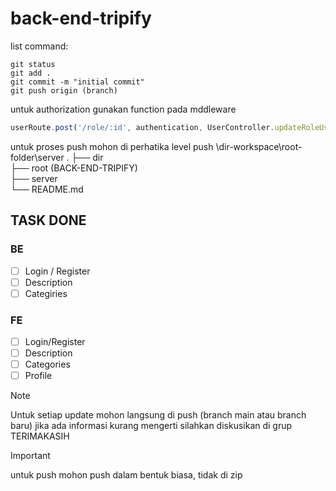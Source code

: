 # back-end-tripify

list command:
```
git status
git add .
git commit -m "initial commit"
git push origin (branch)
```

untuk authorization gunakan function pada mddleware
   
```js
userRoute.post('/role/:id', authentication, UserController.updateRoleUser)
```

untuk proses push mohon di perhatika
level push
\dir-workspace\root-folder\server
    .
    ├── dir                   
    ├── root (BACK-END-TRIPIFY)                    
    ├── server                        
    └── README.md
 

## TASK DONE

### BE

- [ ] Login / Register
- [ ] Description
- [ ] Categiries

### FE
- [ ] Login/Register
- [ ] Description
- [ ] Categories
- [ ] Profile

>[!NOTE]
>Untuk setiap update mohon langsung di push (branch main atau branch baru)
>jika ada informasi kurang mengerti silahkan diskusikan di grup
>TERIMAKASIH

>[!IMPORTANT]
>untuk push mohon push dalam bentuk biasa, tidak di zip
